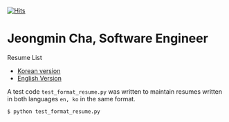 [![Hits](https://hits.seeyoufarm.com/api/count/incr/badge.svg?url=https%3A%2F%2Fgithub.com%2Fjeongmincha%2Fresume)](https://hits.seeyoufarm.com)

# **Jeongmin Cha, Software Engineer**

Resume List
* [Korean version](./ko)
* [English Version](./en)

A test code `test_format_resume.py` was written to maintain resumes written in both languages `en, ko` in the same format.
```
$ python test_format_resume.py
```
